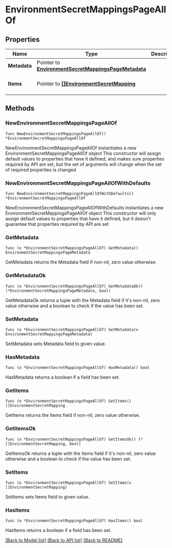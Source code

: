 # EnvironmentSecretMappingsPageAllOf

## Properties

Name | Type | Description | Notes
------------ | ------------- | ------------- | -------------
**Metadata** | Pointer to [**EnvironmentSecretMappingsPageMetadata**](EnvironmentSecretMappingsPageMetadata.md) |  | [optional] 
**Items** | Pointer to [**[]EnvironmentSecretMapping**](EnvironmentSecretMapping.md) |  | [optional] [default to []]

## Methods

### NewEnvironmentSecretMappingsPageAllOf

`func NewEnvironmentSecretMappingsPageAllOf() *EnvironmentSecretMappingsPageAllOf`

NewEnvironmentSecretMappingsPageAllOf instantiates a new EnvironmentSecretMappingsPageAllOf object
This constructor will assign default values to properties that have it defined,
and makes sure properties required by API are set, but the set of arguments
will change when the set of required properties is changed

### NewEnvironmentSecretMappingsPageAllOfWithDefaults

`func NewEnvironmentSecretMappingsPageAllOfWithDefaults() *EnvironmentSecretMappingsPageAllOf`

NewEnvironmentSecretMappingsPageAllOfWithDefaults instantiates a new EnvironmentSecretMappingsPageAllOf object
This constructor will only assign default values to properties that have it defined,
but it doesn't guarantee that properties required by API are set

### GetMetadata

`func (o *EnvironmentSecretMappingsPageAllOf) GetMetadata() EnvironmentSecretMappingsPageMetadata`

GetMetadata returns the Metadata field if non-nil, zero value otherwise.

### GetMetadataOk

`func (o *EnvironmentSecretMappingsPageAllOf) GetMetadataOk() (*EnvironmentSecretMappingsPageMetadata, bool)`

GetMetadataOk returns a tuple with the Metadata field if it's non-nil, zero value otherwise
and a boolean to check if the value has been set.

### SetMetadata

`func (o *EnvironmentSecretMappingsPageAllOf) SetMetadata(v EnvironmentSecretMappingsPageMetadata)`

SetMetadata sets Metadata field to given value.

### HasMetadata

`func (o *EnvironmentSecretMappingsPageAllOf) HasMetadata() bool`

HasMetadata returns a boolean if a field has been set.

### GetItems

`func (o *EnvironmentSecretMappingsPageAllOf) GetItems() []EnvironmentSecretMapping`

GetItems returns the Items field if non-nil, zero value otherwise.

### GetItemsOk

`func (o *EnvironmentSecretMappingsPageAllOf) GetItemsOk() (*[]EnvironmentSecretMapping, bool)`

GetItemsOk returns a tuple with the Items field if it's non-nil, zero value otherwise
and a boolean to check if the value has been set.

### SetItems

`func (o *EnvironmentSecretMappingsPageAllOf) SetItems(v []EnvironmentSecretMapping)`

SetItems sets Items field to given value.

### HasItems

`func (o *EnvironmentSecretMappingsPageAllOf) HasItems() bool`

HasItems returns a boolean if a field has been set.


[[Back to Model list]](../README.md#documentation-for-models) [[Back to API list]](../README.md#documentation-for-api-endpoints) [[Back to README]](../README.md)


